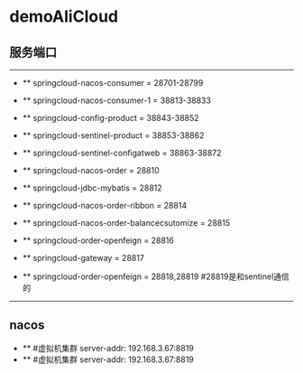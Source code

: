 # demoAliCloud


## 服务端口

***
* ** springcloud-nacos-consumer = 28701-28799
* ** springcloud-nacos-consumer-1 = 38813-38833
* ** springcloud-config-product = 38843-38852
* ** springcloud-sentinel-product = 38853-38862
* ** springcloud-sentinel-configatweb = 38863-38872

* ** springcloud-nacos-order = 28810
* ** springcloud-jdbc-mybatis = 28812
* ** springcloud-nacos-order-ribbon = 28814
* ** springcloud-nacos-order-balancecsutomize = 28815
* ** springcloud-order-openfeign = 28816
* ** springcloud-gateway = 28817
* ** springcloud-order-openfeign = 28818,28819 #28819是和sentinel通信的
***

## nacos
* ** #虚拟机集群 server-addr: 192.168.3.67:8819
* ** #虚拟机集群 server-addr: 192.168.3.67:8819


